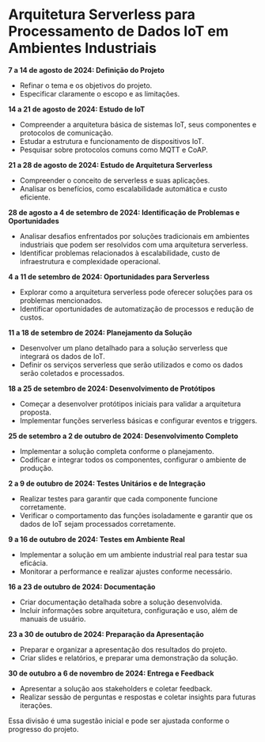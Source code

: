 # Arquitetura Serverless para Processamento de Dados IoT em Ambientes Industriais

**7 a 14 de agosto de 2024: Definição do Projeto**
- Refinar o tema e os objetivos do projeto.
- Especificar claramente o escopo e as limitações.

**14 a 21 de agosto de 2024: Estudo de IoT**
- Compreender a arquitetura básica de sistemas IoT, seus componentes e protocolos de comunicação.
- Estudar a estrutura e funcionamento de dispositivos IoT.
- Pesquisar sobre protocolos comuns como MQTT e CoAP.

**21 a 28 de agosto de 2024: Estudo de Arquitetura Serverless**
- Compreender o conceito de serverless e suas aplicações.
- Analisar os benefícios, como escalabilidade automática e custo eficiente.

**28 de agosto a 4 de setembro de 2024: Identificação de Problemas e Oportunidades**
- Analisar desafios enfrentados por soluções tradicionais em ambientes industriais que podem ser resolvidos com uma arquitetura serverless.
- Identificar problemas relacionados à escalabilidade, custo de infraestrutura e complexidade operacional.
  
**4 a 11 de setembro de 2024: Oportunidades para Serverless**
- Explorar como a arquitetura serverless pode oferecer soluções para os problemas mencionados.
- Identificar oportunidades de automatização de processos e redução de custos.

**11 a 18 de setembro de 2024: Planejamento da Solução**
- Desenvolver um plano detalhado para a solução serverless que integrará os dados de IoT.
- Definir os serviços serverless que serão utilizados e como os dados serão coletados e processados.

**18 a 25 de setembro de 2024: Desenvolvimento de Protótipos**
- Começar a desenvolver protótipos iniciais para validar a arquitetura proposta.
- Implementar funções serverless básicas e configurar eventos e triggers.

**25 de setembro a 2 de outubro de 2024: Desenvolvimento Completo**
- Implementar a solução completa conforme o planejamento.
- Codificar e integrar todos os componentes, configurar o ambiente de produção.

**2 a 9 de outubro de 2024: Testes Unitários e de Integração**
- Realizar testes para garantir que cada componente funcione corretamente.
- Verificar o comportamento das funções isoladamente e garantir que os dados de IoT sejam processados corretamente.

**9 a 16 de outubro de 2024: Testes em Ambiente Real**
- Implementar a solução em um ambiente industrial real para testar sua eficácia.
- Monitorar a performance e realizar ajustes conforme necessário.

**16 a 23 de outubro de 2024: Documentação**
- Criar documentação detalhada sobre a solução desenvolvida.
- Incluir informações sobre arquitetura, configuração e uso, além de manuais de usuário.

**23 a 30 de outubro de 2024: Preparação da Apresentação**
- Preparar e organizar a apresentação dos resultados do projeto.
- Criar slides e relatórios, e preparar uma demonstração da solução.

**30 de outubro a 6 de novembro de 2024: Entrega e Feedback**
- Apresentar a solução aos stakeholders e coletar feedback.
- Realizar sessão de perguntas e respostas e coletar insights para futuras iterações.

Essa divisão é uma sugestão inicial e pode ser ajustada conforme o progresso do projeto.
